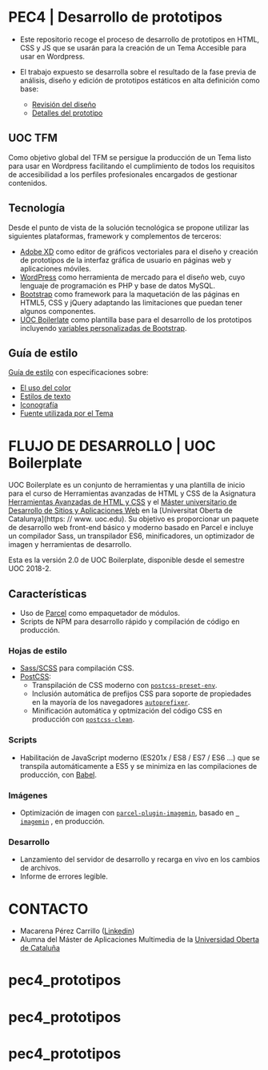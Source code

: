 # PEC4 | Desarrollo de prototipos

* Este repositorio recoge el proceso de desarrollo de prototipos en HTML, CSS y JS que se usarán para la creación de un Tema Accesible para usar en Wordpress.
* El trabajo expuesto se desarrolla sobre el resultado de la fase previa de análisis, diseño y edición de prototipos estáticos en alta definición como base:

    * [Revisión del diseño](https://xd.adobe.com/view/e236626f-4b02-4257-63f0-dd5e73dfe7bb-9407/?fullscreen)
    * [Detalles del prototipo](https://xd.adobe.com/view/eb2aae40-ac3e-4697-7b4f-3c3fa6dc2aed-9d1b/grid)

## UOC TFM

Como objetivo global del TFM se persigue la producción de un Tema listo para usar en Wordpress facilitando el cumplimiento de todos los requisitos de accesibilidad a los perfiles profesionales encargados de gestionar contenidos.

## Tecnología

Desde el punto de vista de la solución tecnológica se propone utilizar las siguientesplataformas, framework y complementos de terceros:

* [Adobe XD](https://www.adobe.com/es/products/xd.html) como editor de gráficos vectoriales para el diseño y creación de prototipos de la interfaz gráfica de usuario en páginas web y aplicaciones móviles.
* [WordPress](https://wordpress.org/) como herramienta de mercado para el diseño web, cuyo lenguaje deprogramación es PHP y base de datos MySQL.
* [Bootstrap](https://github.com/twbs/bootstrap) como framework para la maquetación de las páginas en HTML5, CSS yjQuery adaptando las limitaciones que puedan tener algunos componentes.
* [UOC Boilerlate](https://github.com/uoc-advanced-html-css/uoc-boilerplate) como plantilla base para el desarrollo de los prototipos incluyendo [variables personalizadas de Bootstrap](https://github.com/MacaPerez/pec4_origin/blob/master/src/assets/styles/_variables.scss).

## Guía de estilo

[Guía de estilo](https://projects.invisionapp.com/dsm/tfm-uoc/guia-de-estilo-tfm) con especificaciones sobre:

* [El uso del color](https://projects.invisionapp.com/dsm/tfm-uoc/guia-de-estilo-tfm/folder/colors/5e9df70cfcfef91677092d01)
* [Estilos de texto](https://projects.invisionapp.com/dsm/tfm-uoc/guia-de-estilo-tfm/folder/typeStyles/5e9df70cfcfef94d24092d00)
* [Iconografía](https://projects.invisionapp.com/dsm/tfm-uoc/guia-de-estilo-tfm/folder/icons/5e9df70cfcfef9218e092cfe)
* [Fuente utilizada por el Tema](https://projects.invisionapp.com/dsm/tfm-uoc/guia-de-estilo-tfm/folder/fonts/5e9df70cfcfef9315d092cfc)



# FLUJO DE DESARROLLO | UOC Boilerplate

UOC Boilerplate es un conjunto de herramientas y una plantilla de inicio para el curso de Herramientas avanzadas de HTML y CSS de la Asignatura [Herramientas Avanzadas de HTML y CSS](https://estudis.uoc.edu/ca/masters-universitaris/aplicacions-multimedia/presentacio) y el [Máster universitario de Desarrollo de Sitios y Aplicaciones Web](https://estudios.uoc.edu/es/masters-universitarios/desarrollo-sitios-aplicaciones-web/presentacion) en la [Universitat Oberta de Catalunya](https: // www. uoc.edu). Su objetivo es proporcionar un paquete de desarrollo web front-end básico y moderno basado en Parcel e incluye un compilador Sass, un transpilador ES6, minificadores, un optimizador de imagen y herramientas de desarrollo.

Esta es la versión 2.0 de UOC Boilerplate, disponible desde el semestre UOC 2018-2.

## Características

* Uso de [Parcel](https://parceljs.org) como empaquetador de módulos.
* Scripts de NPM para desarrollo rápido y compilación de código en producción.

### Hojas de estilo

* [Sass/SCSS](https://sass-lang.com) para compilación CSS.
* [PostCSS](https://postcss.org/):
    * Transpilación de CSS moderno con [`postcss-preset-env`](https://preset-env.cssdb.org/features).
    * Inclusión automática de prefijos CSS para soporte de propiedades en la mayoría de los navegadores [`autoprefixer`](https://autoprefixer.github.io/).
    * Minificación automática y optmización del código CSS en producción con [`postcss-clean`](https://github.com/leodido/postcss-clean).

### Scripts

* Habilitación de JavaScript moderno (ES201x / ES8 / ES7 / ES6 ...) que se transpila automáticamente a ES5 y se minimiza en las compilaciones de producción, con [Babel](https://babeljs.io/).

### Imágenes

* Optimización de imagen con [`parcel-plugin-imagemin`](https://github.com/DeMoorJasper/parcel-plugin-imagemin), basado en [` imagemin`](https://github.com/imagemin/imagemin) , en producción.

### Desarrollo

* Lanzamiento del servidor de desarrollo y recarga en vivo en los cambios de archivos.
* Informe de errores legible.


# CONTACTO

* Macarena Pérez Carrillo ([Linkedin](https://www.linkedin.com/in/maca-perez/))
* Alumna del Máster de Aplicaciones Multimedia de la [Universidad Oberta de Cataluña](https://www.uoc.edu/portal/es/index.html)
# pec4_prototipos
# pec4_prototipos
# pec4_prototipos
